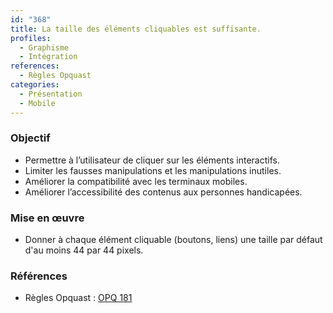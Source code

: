 ```yaml
---
id: "368"
title: La taille des éléments cliquables est suffisante.
profiles:
  - Graphisme
  - Intégration
references:
  - Règles Opquast
categories:
  - Présentation
  - Mobile
---
```



### Objectif

* Permettre à l’utilisateur de cliquer sur les éléments interactifs.
* Limiter les fausses manipulations et les manipulations inutiles.
* Améliorer la compatibilité avec les terminaux mobiles.
* Améliorer l’accessibilité des contenus aux personnes handicapées.

### Mise en œuvre

* Donner à chaque élément cliquable (boutons, liens) une taille par défaut d'au moins 44 par 44 pixels.

### Références

* Règles Opquast : [OPQ 181](https://checklists.opquast.com/fr/assurance-qualite-web/la-taille-des-elements-cliquables-est-suffisante)
